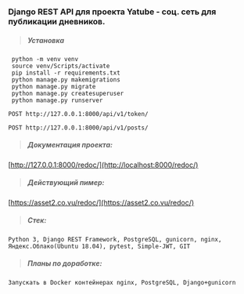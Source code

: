 ### Django REST API для проекта Yatube - соц. сеть для публикации дневников.

>##### Установка
```
 python -m venv venv
 source venv/Scripts/activate
 pip install -r requirements.txt
 python manage.py makemigrations
 python manage.py migrate
 python manage.py createsuperuser
 python manage.py runserver 
```
```
POST http://127.0.0.1:8000/api/v1/token/
```
```
POST http://127.0.0.1:8000/api/v1/posts/
```


>##### Документация проекта:
[http://127.0.0.1:8000/redoc/](http://localhost:8000/redoc/)

>##### Действующий пимер:
[https://asset2.co.vu/redoc/](https://asset2.co.vu/redoc/)

>##### Стек:
```
Python 3, Django REST Framework, PostgreSQL, gunicorn, nginx, Яндекс.Облако(Ubuntu 18.04), pytest, Simple-JWT, GIT
```
>##### Планы по доработке:
```
Запускать в Docker контейнерах nginx, PostgreSQL, Django+gunicorn
```

